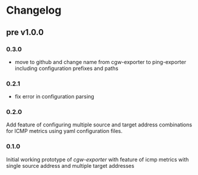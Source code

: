 # Changelog

## pre v1.0.0

### 0.3.0

* move to github and change name from cgw-exporter to ping-exporter including configuration prefixes and paths

### 0.2.1

* fix error in configuration parsing

### 0.2.0
Add feature of configuring multiple source and target address combinations for ICMP metrics
using yaml configuration files.

### 0.1.0
Initial working prototype of *cgw-exporter* with feature of icmp metrics with single source address
and multiple target addresses
